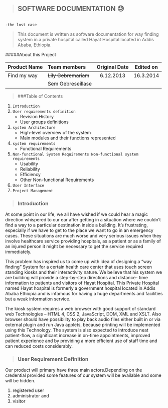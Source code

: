 >## SOFTWARE DOCUMENTATION :sweat:
                                                                                                   -the lost case 
><p>This document is written as software documentation for way finding system in a private hospital called Hayat Hospital located in Addis Ababa, Ethiopia. 


#####About this Project

Product Name                                           | Team members             |Original Date |Edited on |
|:------------------------------------------------------|:--------------------------|:--------------:|----------      
| Find my way                                          |  ~~Lily Gebremariam~~    | 6.12.2013    |16.3.2014
|                                                      |  Sem Gebreseillase       |              |




>###Table of Contents

1.	`Introduction`
2.	`User requirements definition`
    * Revision History
    * User groups definitions
3.	`system Architecture`
    * High-level overview of the system
    * Main modules and their functions represented
4.	`system requirements`
    * Functional Requirements
5.	`Non-functional System Requirements Non-functional system requirements`
    * Usability
    * Reliability
    * Efficiency
    * Other Non-functional Requirements
6.	`User Interface`
7.	`Project Management`



>### Introduction 

<p>At some point in our life, we all have wished if we could hear a magic direction whispered to our ear after getting in a situation where we couldn’t find a way to a particular destination inside a building. It’s frustrating, especially if we have to get to the place we want to go in an emergency cases. These situations are much worse and very serious issues when they involve healthcare service providing hospitals, as a patient or as a family of an injured person it might be necessary to get the service required immediately.

<p>This problem has inspired us to come up with idea of designing a “way finding” System for a certain health care center that uses touch screen standing kiosks and their interactivity nature. We believe that his system we are building will provide a step-by-step directions and distance- time information to patients and visitors of Hayat Hospital.
This Private Hospital named Hayat hospital is formerly a government hospital located in Addis Ababa Ethiopia and is infamous for having a huge departments and facilities but a weak information service. 

The kiosk system requires a web browser with good support of standard web Technologies – HTML 4, CSS 2, JavaScript, DOM, XML and XSLT. Also browser should have possibility to play back audio files either built in or via external plugin and run Java applets, because printing will be implemented using this Technology.
The system is also expected to introduce neat patient-flow, a significant increase in on-time appointments, improved patient experience and by providing a more efficient use of staff time and can reduced costs considerably.

>### User Requirement Definition 

<p> Our product will primary have three main actors.Depending on the credential provided some features of our system will be available and some will be hidden. 

1. registered user
2. administrator and 
3. visitor





